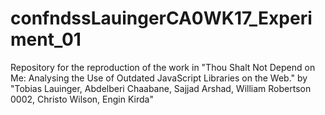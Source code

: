 # confndssLauingerCA0WK17_Experiment_01
Repository for the reproduction of the work in "Thou Shalt Not Depend on Me: Analysing the Use of Outdated JavaScript Libraries on the Web." by "Tobias Lauinger, Abdelberi Chaabane, Sajjad Arshad, William Robertson 0002, Christo Wilson, Engin Kirda"
